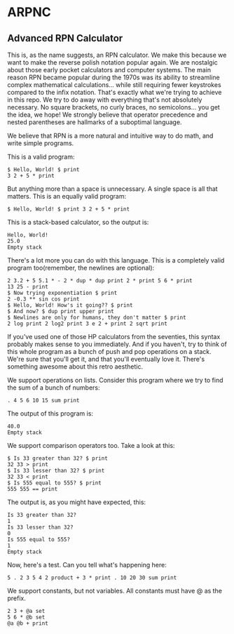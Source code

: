 # ARPNC
## Advanced RPN Calculator

This is, as the name suggests, an RPN calculator. We make this because we want to make the reverse polish notation popular again. We are nostalgic about those early pocket calculators and computer systems. The main reason RPN became popular during the 1970s was its ability to streamline complex mathematical calculations... while still requiring fewer keystrokes compared to the infix notation. That's exactly what we're trying to achieve in this repo. We try to do away with everything that's not absolutely necessary. No square brackets, no curly braces, no semicolons... you get the idea, we hope! We strongly believe that operator precedence and nested parentheses are hallmarks of a suboptimal language.

We believe that RPN is a more natural and intuitive way to do math, and write simple programs. 

This is a valid program:

```
$ Hello, World! $ print
3 2 + 5 * print
```

But anything more than a space is unnecessary. A single space is all that matters. This is an equally valid program:

```
$ Hello, World! $ print 3 2 + 5 * print
```

This is a stack-based calculator, so the output is:

```
Hello, World!
25.0
Empty stack
```

There's a lot more you can do with this language. This is a completely valid program too(remember, the newlines are optional):

```
2 3.2 + 5 5.1 * - 2 * dup * dup print 2 * print 5 6 * print
13 25 - print
$ Now trying exponentiation $ print
2 -0.3 ** sin cos print
$ Hello, World! How's it going?? $ print
$ And now? $ dup print upper print
$ Newlines are only for humans, they don't matter $ print
2 log print 2 log2 print 3 e 2 + print 2 sqrt print
```

If you've used one of those HP calculators from the seventies, this syntax probably makes sense to you immediately. And if you haven't, try to think of this whole program as a bunch of push and pop operations on a stack. We're sure that you'll get it, and that you'll eventually love it. There's something awesome about this retro aesthetic.

We support operations on lists. Consider this program where we try to find the sum of a bunch of numbers:

```
. 4 5 6 10 15 sum print
```

The output of this program is:

```
40.0
Empty stack
```

We support comparison operators too. Take a look at this:

```
$ Is 33 greater than 32? $ print
32 33 > print
$ Is 33 lesser than 32? $ print
32 33 < print
$ Is 555 equal to 555? $ print
555 555 == print
```

The output is, as you might have expected, this:

```
Is 33 greater than 32?
1
Is 33 lesser than 32?
0
Is 555 equal to 555?
1
Empty stack
```

Now, here's a test. Can you tell what's happening here:

```
5 . 2 3 5 4 2 product + 3 * print . 10 20 30 sum print
```

We support constants, but not variables. All constants must have @ as the prefix.

```
2 3 + @a set
5 6 * @b set
@a @b + print
```
